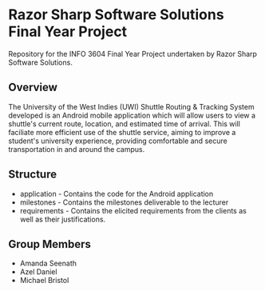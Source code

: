 # Razor Sharp Software Solutions Final Year Project
Repository for the INFO 3604 Final Year Project undertaken by Razor Sharp Software Solutions.

## Overview
The University of the West Indies (UWI) Shuttle Routing & Tracking System developed is an Android mobile application which will allow users to view a shuttle's current route, location, and estimated time of arrival. This will faciliate more efficient use of the shuttle service, aiming to improve a student's university experience, providing comfortable and secure transportation in and around the campus.

## Structure
- application - Contains the code for the Android application
- milestones - Contains the milestones deliverable to the lecturer
- requirements - Contains the elicited requirements from the clients as well as their justifications.

## Group Members
- Amanda Seenath
- Azel Daniel
- Michael Bristol
